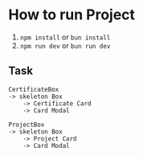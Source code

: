 # How to run Project
1. ```npm install``` or ```bun install```
2. ```npm run dev``` or ```bun run dev```

## Task
```
CertificateBox
-> skeleton Box
    -> Certificate Card
    -> Card Modal

ProjectBox
-> skeleton Box
    -> Project Card
    -> Card Modal
